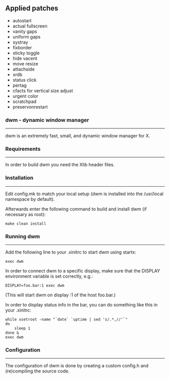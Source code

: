 ## Applied patches
- autostart
- actual fullscreen
- vanity gaps
- uniform gaps
- systray
- fixborder
- sticky toggle
- hide vacent
- move resize
- attachside
- xrdb
- status click
- pertag
- cfacts for vertical size adjust
- urgent color
- scratchpad
- preservonrestart


### dwm - dynamic window manager
----------------------
dwm is an extremely fast, small, and dynamic window manager for X.


### Requirements
------------
In order to build dwm you need the Xlib header files.


### Installation
------------
Edit config.mk to match your local setup (dwm is installed into
the /usr/local namespace by default).

Afterwards enter the following command to build and install dwm (if
necessary as root):

    make clean install


### Running dwm
-----------
Add the following line to your .xinitrc to start dwm using startx:

    exec dwm

In order to connect dwm to a specific display, make sure that
the DISPLAY environment variable is set correctly, e.g.:

    DISPLAY=foo.bar:1 exec dwm

(This will start dwm on display :1 of the host foo.bar.)

In order to display status info in the bar, you can do something
like this in your .xinitrc:

    while xsetroot -name "`date` `uptime | sed 's/.*,//'`"
    do
    	sleep 1
    done &
    exec dwm


### Configuration
-------------
The configuration of dwm is done by creating a custom config.h
and (re)compiling the source code.
